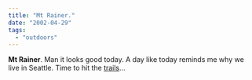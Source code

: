 ```yaml
---
title: "Mt Rainer."
date: "2002-04-29"
tags: 
  - "outdoors"
---
```


**Mt Rainer**. Man it looks good today. A day like today reminds me why we live in Seattle. Time to hit the [trails](http://www.wta.org/wta/)...
